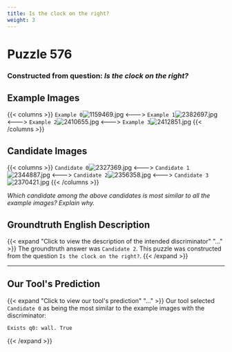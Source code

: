 ```yaml
---
title: Is the clock on the right?
weight: 3
---
```


# Puzzle 576
### Constructed from question: _Is the clock on the right?_


## Example Images
{{< columns >}}
`Example 0`![1159469.jpg](/gqa_images/1159469.jpg)
<--->
`Example 1`![2382697.jpg](/gqa_images/2382697.jpg)
<--->
`Example 2`![2410655.jpg](/gqa_images/2410655.jpg)
<--->
`Example 3`![2412851.jpg](/gqa_images/2412851.jpg)
{{< /columns >}}

## Candidate Images
{{< columns >}}
`Candidate 0`![2327369.jpg](/gqa_images/2327369.jpg)
<--->
`Candidate 1`![2344887.jpg](/gqa_images/2344887.jpg)
<--->
`Candidate 2`![2356358.jpg](/gqa_images/2356358.jpg)
<--->
`Candidate 3`![2370421.jpg](/gqa_images/2370421.jpg)
{{< /columns >}}

*Which candidate among the above candidates is most similar to all the example images? Explain why.*

## Groundtruth English Description

{{< expand "Click to view the description of the intended discriminator" "..." >}}
The groundtruth answer was `Candidate 2`. This puzzle was constructed from the question `Is the clock on the right?`.
{{< /expand >}}

---

## Our Tool's Prediction

{{< expand "Click to view our tool's prediction" "..." >}}
Our tool selected `Candidate 0` as being the most similar to the example images with the discriminator:
```plaintext
Exists q0: wall. True
```
{{< /expand >}}
